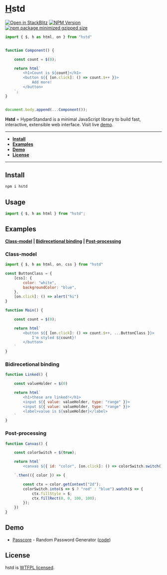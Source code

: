 # [H](https://libh.js.org)std
[![Open in StackBlitz](https://developer.stackblitz.com/img/open_in_stackblitz_small.svg)](https://stackblitz.com/edit/vitejs-vite-vcga6uwx?file=main.js)
[![NPM Version](https://img.shields.io/npm/v/hstd?logo=npm&color=%23CC3534)](https://www.npmjs.com/package/hstd)
[![npm package minimized gzipped size](https://img.shields.io/bundlejs/size/hstd?logo=stackblitz)](https://bundlephobia.com/package/hstd)
```javascript
import { $, h as html, on } from "hstd"


function Component() {

    const count = $(0);

    return html`
        <h1>Count is ${count}</h1>
        <button ${{ [on.click]: () => count.$++ }}>
            Add more!
        </button>
    `;
}


document.body.append(...Component());
```

**Hstd** = HyperStandard is a minimal JavaScript library to build fast, interactive, extensible web interface.
Visit live [demo](https://ihasq.com/hstd/demo/count).

---
- **[Install](#install)**
- **[Examples](#examples)**
- **[Demo](#demo)**
- **[License](#license)**

---

## Install
```sh
npm i hstd
```

## Usage
```javascript
import { $, h as html } from "hstd";
```

## Examples
**[Class-model](#class-model) | [Bidirecetional binding](#bidirecetional-binding) | [Post-processing](#post-processing)**

### Class-model
```javascript
import { $, h as html, on, css } from "hstd"

const ButtonClass = {
    [css]: {
        color: "white",
        backgroundColor: "blue",
    },
    [on.click]: () => alert("hi")
}

function Main() {

    const count = $(0);

    return html`
        <button ${{ [on.click]: () => count.$++, ...ButtonClass }}>
            I'm styled ${count}!
        </button>
    `
}
```

### Bidirecetional binding
```javascript
function Linked() {

    const valueHolder = $(0)

    return html`
        <h1>these are linked!</h1>
        <input ${{ value: valueHolder, type: "range" }}>
        <input ${{ value: valueHolder, type: "range" }}>
        <label>value is ${valueHolder}</label>
    `
}
```

### Post-processing
```javascript
function Canvas() {

    const colorSwitch = $(true);

    return html`
        <canvas ${{ id: "color", [on.click]: () => colorSwitch.switch() }}></canvas>

    `.then(({ color }) => {

        const ctx = color.getContext("2d");
        colorSwitch.into($ => $ ? "red" : "blue").watch($ => {
            ctx.fillStyle = $;
            ctx.fillRect(0, 0, 100, 100);
        });
    })
}
```

## Demo
+ [Passcore](https://ihasq.com/passcore) - Random Password Generator ([code](https://github.com/ihasq/passcore))

## License

hstd is [WTFPL licensed](LICENSE).
